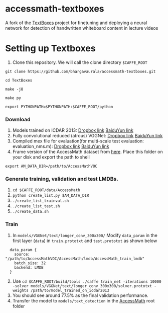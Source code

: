 # accessmath-textboxes
A fork of the [TextBoxes]() project for finetuning and deploying a neural network for detection of handwritten whiteboard content in lecture videos

# Setting up Textboxes

1. Clone this repository. We will call the clone directory `$CAFFE_ROOT`
  ```Shell
  git clone https://github.com/bhargavaurala/accessmath-textboxes.git
  
  cd TextBoxes
  
  make -j8
  
  make py
  
  export PYTHONPATH=$PYTHONPATH:$CAFFE_ROOT/python
  ```
 
 
 ### Download
1. Models trained on ICDAR 2013: [Dropbox link](https://www.dropbox.com/s/g8pjzv2de9gty8g/TextBoxes_icdar13.caffemodel?dl=0) [BaiduYun link](http://pan.baidu.com/s/1qY73XHq)
2. Fully convolutional reduced (atrous) VGGNet: [Dropbox link](https://www.dropbox.com/s/qxc64az0a21vodt/VGG_ILSVRC_16_layers_fc_reduced.caffemodel?dl=0) [BaiduYun link](http://pan.baidu.com/s/1slQyMiL)
3. Compiled mex file for evaluation(for multi-scale test evaluation: evaluation_nms.m): [Dropbox link](https://www.dropbox.com/s/xtjuwvphxnz1nl8/polygon_intersect.mexa64?dl=0) [BaiduYun link](http://pan.baidu.com/s/1jIe9UWA)
4. Frame version of the AccessMath dataset from [here](). Place this folder on your disk and export the path to shell
```
export AM_DATA_DIR=/path/to/AccessMathVOC
```

### Generate training, validation and test LMDBs.

1. `cd $CAFFE_ROOT/data/AccessMath` 
2. `python create_list.py $AM_DATA_DIR` 
3. `./create_list_trainval.sh`
4. `./create_list_test.sh`
5. `./create_data.sh`

### Train
1. In `models/VGGNet/text/longer_conv_300x300/` Modify `data_param` in the first layer (`data`) in `train.prototxt` and `test.prototxt` as shown below
```
  data_param {
    source: "/path/to/AccessMathVOC/AccessMath/lmdb/AccessMath_train_lmdb"
    batch_size: 32
    backend: LMDB
  }
 ```
2. Use `cd $CAFFE_ROOT/build/tools ./caffe train_net -iterations 10000 -solver models/VGGNet/text/longer_conv_300x300/solver.prototxt -weights /path/to/model_trained_on_icdar2013`
3. You should see around 77.5% as the final validation performance.
4. Transfer the model to `models/text_detection` in the [AccessMath]() root folder
